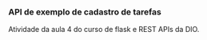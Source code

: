 ### API de exemplo de cadastro de tarefas

Atividade da aula 4 do curso de flask e REST APIs da DIO.